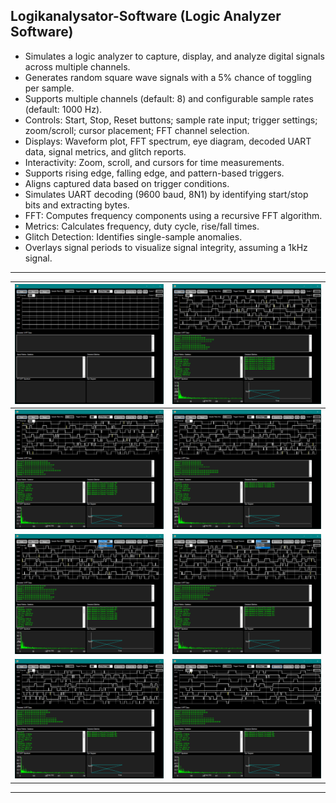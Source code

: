 ## Logikanalysator-Software (Logic Analyzer Software)

* Simulates a logic analyzer to capture, display, and analyze digital signals across multiple channels.
* Generates random square wave signals with a 5% chance of toggling per sample.
* Supports multiple channels (default: 8) and configurable sample rates (default: 1000 Hz).
* Controls: Start, Stop, Reset buttons; sample rate input; trigger settings; zoom/scroll; cursor placement; FFT channel selection.
* Displays: Waveform plot, FFT spectrum, eye diagram, decoded UART data, signal metrics, and glitch reports.
* Interactivity: Zoom, scroll, and cursors for time measurements.
* Supports rising edge, falling edge, and pattern-based triggers.
* Aligns captured data based on trigger conditions.
* Simulates UART decoding (9600 baud, 8N1) by identifying start/stop bits and extracting bytes.
* FFT: Computes frequency components using a recursive FFT algorithm.
* Metrics: Calculates frequency, duty cycle, rise/fall times.
* Glitch Detection: Identifies single-sample anomalies.
* Overlays signal periods to visualize signal integrity, assuming a 1kHz signal.

---

| ![](https://github.com/KMORaza/Logic_Analyzer_Software/blob/main/screenshot/screen%20(1).png) | ![](https://github.com/KMORaza/Logic_Analyzer_Software/blob/main/screenshot/screen%20(2).png) |
|-----------------------------------------------------------------------------------------------|-----------------------------------------------------------------------------------------------|
| ![](https://github.com/KMORaza/Logic_Analyzer_Software/blob/main/screenshot/screen%20(3).png) | ![](https://github.com/KMORaza/Logic_Analyzer_Software/blob/main/screenshot/screen%20(4).png) |
| ![](https://github.com/KMORaza/Logic_Analyzer_Software/blob/main/screenshot/screen%20(5).png) | ![](https://github.com/KMORaza/Logic_Analyzer_Software/blob/main/screenshot/screen%20(6).png) |
| ![](https://github.com/KMORaza/Logic_Analyzer_Software/blob/main/screenshot/screen%20(7).png) | ![](https://github.com/KMORaza/Logic_Analyzer_Software/blob/main/screenshot/screen%20(8).png) |

---
